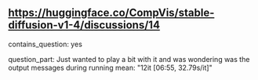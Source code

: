 ## https://huggingface.co/CompVis/stable-diffusion-v1-4/discussions/14

contains_question: yes

question_part: Just wanted to play a bit with it and was wondering was the output messages during running mean: "12it [06:55, 32.79s/it]"

